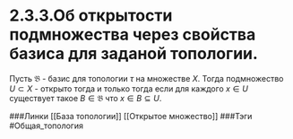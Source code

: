 # 2.3.3.Об открытости подмножества через свойства базиса для заданой топологии.
Пусть $\mathfrak{B}$ - базис для топологии $\tau$ на множестве $X$. Тогда подмножество $U\subset X$ - открыто тогда и только тогда если для каждого $x\in U$ существует такое $B\in\mathfrak{B}$ что $x\in B\subseteq U$.
 
###Линки [[База топологии]] [[Открытое множество]] 
###Тэги
 #Общая_топология